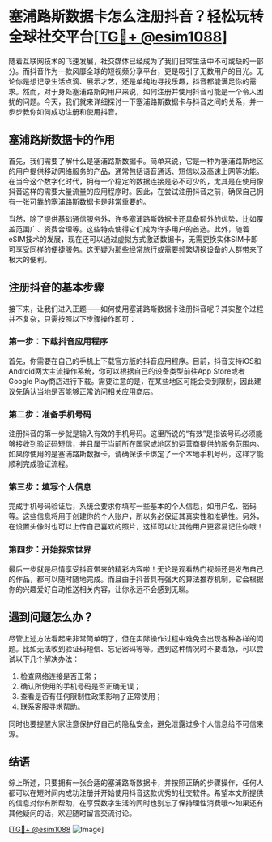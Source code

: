 # 塞浦路斯数据卡怎么注册抖音？轻松玩转全球社交平台[[TG💪+ @esim1088](https://t.me/s/esim1088)]

随着互联网技术的飞速发展，社交媒体已经成为了我们日常生活中不可或缺的一部分。而抖音作为一款风靡全球的短视频分享平台，更是吸引了无数用户的目光。无论你是想记录生活点滴、展示才艺，还是单纯地寻找乐趣，抖音都能满足你的需求。然而，对于身处塞浦路斯的用户来说，如何注册并使用抖音可能是一个令人困扰的问题。今天，我们就来详细探讨一下塞浦路斯数据卡与抖音之间的关系，并一步步教你如何成功注册和使用抖音。

## 塞浦路斯数据卡的作用

首先，我们需要了解什么是塞浦路斯数据卡。简单来说，它是一种为塞浦路斯地区的用户提供移动网络服务的产品，通常包括语音通话、短信以及高速上网等功能。在当今这个数字化时代，拥有一个稳定的数据连接是必不可少的，尤其是在使用像抖音这样的需要大量流量的应用程序时。因此，在尝试注册抖音之前，确保自己拥有一张可靠的塞浦路斯数据卡是非常重要的。

当然，除了提供基础通信服务外，许多塞浦路斯数据卡还具备额外的优势，比如覆盖范围广、资费合理等。这些特点使得它们成为许多用户的首选。此外，随着eSIM技术的发展，现在还可以通过虚拟方式激活数据卡，无需更换实体SIM卡即可享受同样的便捷服务。这无疑为那些经常旅行或需要频繁切换设备的人群带来了极大的便利。

## 注册抖音的基本步骤

接下来，让我们进入正题——如何使用塞浦路斯数据卡注册抖音呢？其实整个过程并不复杂，只需按照以下步骤操作即可：

### 第一步：下载抖音应用程序
首先，你需要在自己的手机上下载官方版的抖音应用程序。目前，抖音支持iOS和Android两大主流操作系统，你可以根据自己的设备类型前往App Store或者Google Play商店进行下载。需要注意的是，在某些地区可能会受到限制，因此建议先确认当地是否能够正常访问相关应用商店。

### 第二步：准备手机号码
注册抖音的第一步就是输入有效的手机号码。这里所说的“有效”是指该号码必须能够接收到验证码短信，并且属于当前所在国家或地区的运营商提供的服务范围内。如果你使用的是塞浦路斯数据卡，请确保该卡绑定了一个本地手机号码，这样才能顺利完成验证流程。

### 第三步：填写个人信息
完成手机号码验证后，系统会要求你填写一些基本的个人信息，如用户名、密码等。这些信息将用于创建你的个人账户，所以务必保证其真实性和准确性。另外，在设置头像时也可以上传自己喜欢的照片，这样可以让其他用户更容易记住你哦！

### 第四步：开始探索世界
最后一步就是尽情享受抖音带来的精彩内容啦！无论是观看热门视频还是发布自己的作品，都可以随时随地完成。而且由于抖音具有强大的算法推荐机制，它会根据你的兴趣爱好自动推送相关内容，让你永远不会感到无聊。

## 遇到问题怎么办？

尽管上述方法看起来非常简单明了，但在实际操作过程中难免会出现各种各样的问题。比如无法收到验证码短信、忘记密码等等。遇到这种情况时不要着急，可以尝试以下几个解决办法：

1. 检查网络连接是否正常；
2. 确认所使用的手机号码是否正确无误；
3. 查看是否有任何限制性政策影响了正常使用；
4. 联系客服寻求帮助。

同时也要提醒大家注意保护好自己的隐私安全，避免泄露过多个人信息给不可信来源。

## 结语

综上所述，只要拥有一张合适的塞浦路斯数据卡，并按照正确的步骤操作，任何人都可以在短时间内成功注册并开始使用抖音这款优秀的社交软件。希望本文所提供的信息对你有所帮助，在享受数字生活的同时也别忘了保持理性消费哦～如果还有其他疑问的话，欢迎随时留言交流讨论。

[[TG💪+ @esim1088](https://t.me/s/esim1088) ![Image](https://i.postimg.cc/4NQfJmqS/Snipaste-2025-05-13-00-14-12.png)]